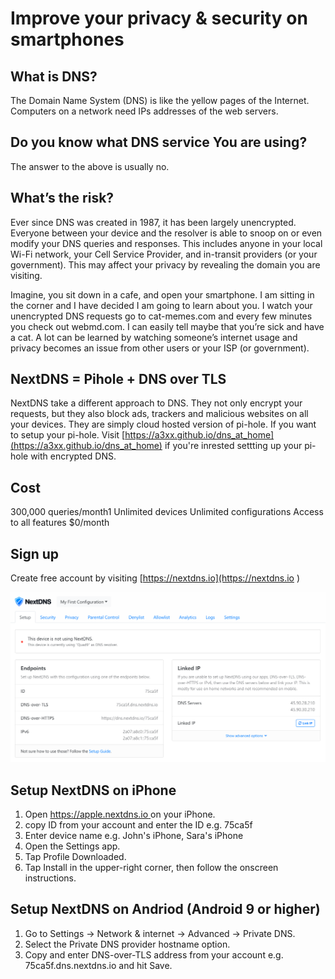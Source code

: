 # Improve your privacy & security on smartphones

## What is DNS? 
The Domain Name System (DNS) is like the yellow pages of the Internet. Computers on a network need IPs addresses of the web servers. 
 
 
## Do you know what DNS service You are using?

The answer to the above is usually no.


## What’s the risk?
Ever since DNS was created in 1987, it has been largely unencrypted. Everyone between your device and the resolver is able to snoop on or even modify your DNS queries and responses. This includes anyone in your local Wi-Fi network, your Cell Service Provider, and in-transit providers (or your government). This may affect your privacy by revealing the domain you are visiting.

Imagine, you sit down in a cafe, and open your smartphone. I am sitting in the corner and I have decided I am going to learn about you. I watch your unencrypted DNS requests go to cat-memes.com and every few minutes you check out webmd.com. I can easily tell maybe that you’re sick and have a cat. A lot can be learned by watching someone’s internet usage and privacy becomes an issue from other users or your ISP (or government).


## NextDNS = Pihole + DNS over TLS 

NextDNS take a different approach to DNS. They not only encrypt your requests, but they also block ads, trackers and malicious websites on all your devices.
They are simply cloud hosted version of pi-hole. If you want to setup your pi-hole. 
Visit [https://a3xx.github.io/dns_at_home](https://a3xx.github.io/dns_at_home) if you're inrested settting up your pi-hole with encrypted DNS.

## Cost 
300,000 queries/month1 
Unlimited devices 
Unlimited configurations 
Access to all features 
$0/month 


## Sign up 
Create free account by visiting [https://nextdns.io](https://nextdns.io )

![ND1](https://github.com/A3XX/NextDNS/raw/main/img/1.PNG)

## Setup NextDNS on iPhone
1. Open [https://apple.nextdns.io ](https://apple.nextdns.io) on your iPhone. 
2. copy ID from your account and enter the ID e.g. 75ca5f
3. Enter device name e.g. John's iPhone, Sara's iPhone
4. Open the Settings app.
4. Tap Profile Downloaded.
5. Tap Install in the upper-right corner, then follow the onscreen instructions.

## Setup NextDNS on Andriod (Android 9 or higher)
1. Go to Settings → Network & internet → Advanced → Private DNS.
2. Select the Private DNS provider hostname option.
3. Copy and enter DNS-over-TLS address from your account e.g. 75ca5f.dns.nextdns.io and hit Save.

